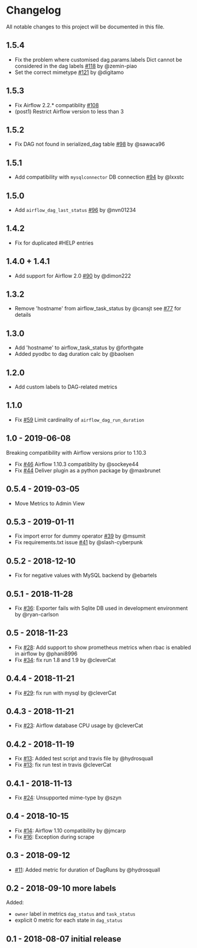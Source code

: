 # Changelog
All notable changes to this project will be documented in this file.

## 1.5.4

- Fix the problem where customised dag.params.labels Dict cannot be considered
  in the dag labels [#118](https://github.com/epoch8/airflow-exporter/pull/118)
  by @zemin-piao
- Set the correct mimetype
  [#121](https://github.com/epoch8/airflow-exporter/pull/121) by @digitamo

## 1.5.3

- Fix Airflow 2.2.* compatiblity
  [#108](https://github.com/epoch8/airflow-exporter/issues/108)
- (post1) Restrict Airflow version to less than 3

## 1.5.2

- Fix DAG not found in serialized_dag table
  [#98](https://github.com/epoch8/airflow-exporter/issues/98) by @sawaca96

## 1.5.1

- Add compatibility with `mysqlconnector` DB connection
  [#94](https://github.com/epoch8/airflow-exporter/pull/94) by @lxxstc

## 1.5.0

- Add `airflow_dag_last_status`
  [#96](https://github.com/epoch8/airflow-exporter/pull/96) by @nvn01234

## 1.4.2

- Fix for duplicated #HELP entries

## 1.4.0 + 1.4.1

- Add support for Airflow 2.0
  [#90](https://github.com/epoch8/airflow-exporter/pull/90) by @dimon222

## 1.3.2

- Remove 'hostname' from airflow_task_status by @cansjt see
  [#77](https://github.com/epoch8/airflow-exporter/issues/77) for details

## 1.3.0

- Add 'hostname' to airflow_task_status by @forthgate
- Added pyodbc to dag duration calc by @baolsen

## 1.2.0

- Add custom labels to DAG-related metrics

## 1.1.0

- Fix [#59](https://github.com/epoch8/airflow-exporter/issues/59) Limit
  cardinality of `airflow_dag_run_duration`

## 1.0 - 2019-06-08

Breaking compatibility with Airflow versions prior to 1.10.3

- Fix [#46](https://github.com/epoch8/airflow-exporter/issues/46) Airflow 1.10.3
  compatiblity by @sockeye44
- Fix [#44](https://github.com/epoch8/airflow-exporter/issues/44) Deliver plugin
  as a python package by @maxbrunet

## 0.5.4 - 2019-03-05

- Move Metrics to Admin View

## 0.5.3 - 2019-01-11

- Fix import error for dummy operator
  [#39](https://github.com/epoch8/airflow-exporter/pull/39) by @msumit
- Fix requirements.txt issue
  [#41](https://github.com/epoch8/airflow-exporter/pull/41) by @slash-cyberpunk

## 0.5.2 - 2018-12-10

- Fix for negative values with MySQL backend by @ebartels

## 0.5.1 - 2018-11-28

- Fix [#36](https://github.com/epoch8/airflow-exporter/issues/36): Exporter
  fails with Sqlite DB used in development environment by @ryan-carlson

## 0.5 - 2018-11-23

- Fix [#28](https://github.com/epoch8/airflow-exporter/issues/28): Add support
  to show prometheus metrics when rbac is enabled in airflow by @phani8996
- Fix [#34](https://github.com/epoch8/airflow-exporter/issues/34): fix run 1.8
  and 1.9 by @cleverCat

## 0.4.4 - 2018-11-21

- Fix [#29](https://github.com/epoch8/airflow-exporter/issues/29): fix run with
  mysql by @cleverCat

## 0.4.3 - 2018-11-21

- Fix [#23](https://github.com/epoch8/airflow-exporter/issues/23): Airflow
  database CPU usage by @cleverCat

## 0.4.2 - 2018-11-19

- Fix [#13](https://github.com/epoch8/airflow-exporter/pull/20): Added test
  script and travis file by @hydrosquall
- Fix [#13](https://github.com/epoch8/airflow-exporter/pull/27): fix run test in
  travis @cleverCat

## 0.4.1 - 2018-11-13

- Fix [#24](https://github.com/epoch8/airflow-exporter/issues/24): Unsupported
  mime-type by @szyn

## 0.4 - 2018-10-15

- Fix [#14](https://github.com/epoch8/airflow-exporter/issues/14): Airflow 1.10
  compatibility by @jmcarp
- Fix [#16](https://github.com/epoch8/airflow-exporter/issues/16): Exception
  during scrape

## 0.3 - 2018-09-12

- [#11](https://github.com/epoch8/airflow-exporter/pull/11): Added metric for
  duration of DagRuns by @hydrosquall

## 0.2 - 2018-09-10 more labels

Added:
- `owner` label in metrics `dag_status` and `task_status`
- explicit 0 metric for each state in `dag_status`

## 0.1 - 2018-08-07 initial release
